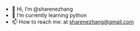 - 👋 Hi, I’m @sharenezhang
- 🌱 I’m currently learning python
- 📫 How to reach me: at sharenezhang@gmail.com

<!---
sharenezhang/sharenezhang is a ✨ special ✨ repository because its `README.md` (this file) appears on your GitHub profile.
You can click the Preview link to take a look at your changes.
--->
